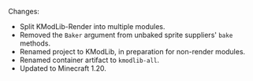 Changes:

* Split KModLib-Render into multiple modules.
* Removed the `Baker` argument from unbaked sprite suppliers' `bake` methods.
* Renamed project to KModLib, in preparation for non-render modules.
* Renamed container artifact to `kmodlib-all`.
* Updated to Minecraft 1.20.
